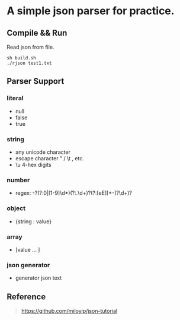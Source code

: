 # A simple json parser for practice.

## Compile && Run
Read json from file.
```
sh build.sh
./rjson test1.txt
```

## Parser Support

### literal
- null
- false
- true

### string
- any unicode character
- escape character \" \/ \t , etc.
- \u 4-hex digits

### number
- regex: -?(?:0|[1-9]\d*)(?:\.\d+)?(?:[eE][+-]?\d+)?

### object
- {string : value}

### array
- [value ... ]

### json generator
- generator json text

## Reference
> https://github.com/miloyip/json-tutorial
